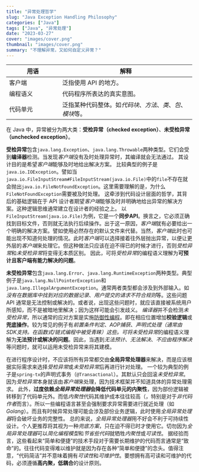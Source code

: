 ```yaml
---
title: "异常处理哲学"
slug: "Java Exception Handling Philosophy"
categories: ["Java"]
tags: ["Java", "异常处理"]
date: "2023-03-27"
cover: "images/cover.png"
thumbnail: "images/cover.png"
summary: "不理解异常，又如何自定义异常？"
---
```


| 用语 <div style="width:8em"> | 解释 |
| ----------- | ----------- |
| 客户端 | 泛指使用 API 的地方。|
| 编程语义 | 代码程序所表达的真实意图。|
| 代码单元 | 泛指某种代码整体。如*代码块*、*方法*、*类*、*包*、*模块*等。|

在 Java 中，异常被分为两大类：**受检异常（checked exception）**、**未受检异常（unchecked exception）**。

**受检异常**包含`java.lang.Exception`、`java.lang.Throwable`两种类型。它们会受到**编译器**检测。当发现*客户端*没有及时处理异常时，其编译就会无法通过。
其设计目的是希望*客户端*能够及时地给出解决方案。
比较典型的例子是`java.io.IOException`。譬如当`java.io.FileInputStream#FileInputStream(java.io.File)`中的`file`不存在就会抛出`java.io.FileNotFoundException`。这里需要理解的是，为什么`FileNotFoundException`需要被及时处理。
这牵涉到代码设计层面的哲学，其背后的基础逻辑在于 API 设计者期望*客户端*能够及时并明确地给出异常的解决方案。这种逻辑思维通常建立在设计者的经验之上。
以`FileInputStream(java.io.File)`为例，它是一个**同步API**。换言之，它必须正确找到目标文件，否则就无法执行后续操作。出于这一原因，*客户端*就有必要给出一个明确的解决方案。譬如使用必然存在的默认文件来代替。当然，*客户端*此时也可能出现不知道何处理的情况。此时*客户端*可以选择接着往外层抛出异常，以便让更外层的*客户端*来处理它。但这种做法只应该在迫不得已的时候才进行，否则*受检异常*和*未受检异常*将变得无本质区别。
因此，可将*受检异常*的编程语义理解为**可预计且客户端有能力解决的问题**。

**未受检异常**包含`java.lang.Error`、`java.lang.RuntimeException`两种类型。典型例子是`java.lang.NullPointerException`和`java.lang.IllegalArgumentException`。通常两者类型都会涉及到外部输入。如*没有在数据库中找到对应的数据记录*、*用户提交的请求不符合规则*等。这些问题 API 通常是无法控制或解决的。或者说，出现这些问题时，就应该直接被系统用户所感知，而不是被暗地里解决；因为这样可能会引发歧义。
*编译器*并不会检测*未受检异常*，所以通常的应对方案是实施[防御性编程](https://zh.wikipedia.org/wiki/%E9%98%B2%E5%BE%A1%E6%80%A7%E7%BC%96%E7%A8%8B)。即在相应位置增加**校验逻辑**或**兜底操作**。较为常见的例子有*前置条件判定*、*AOP捕获*、*声明式处理（通常由SDK支持。在函数式/链式编程中被受青睐）*这些。可将*未受检异常*的编程语义理解为**无法预计或解决的问题**。因此，当遇到*无法预计*、*无法解决*、*不应由程序解决*等问题时，就可以运用未受检异常来将其建模。

在进行程序设计时，不应该将所有异常都交由**全局异常处理器**来解决，而是应该根据实际需求来选择*受检异常*或*未受检异常*后再进行针对处理。
一个较为典型的例子是`spring-tx`的声明式事务（`@Transactional`）。其默认只会回滚*未受检异常*。因为*受检异常*本身就该由*客户端*来处理，因为技术框架并不知道具体的异常处理需求。
此外，**过度依赖*全局异常处理器*会降低代码单元的内聚性**，因为部份逻辑被转移到了代码单元外。而低*内聚性*代码其维护成本往往较高（，特别是对于*非代码作者*而言）。所以一些编程语言甚至会强制要求异常需要进行就近处理（如*Golang*）。而且有时候异常处理可能会涉及部份业务逻辑，此时使用*全局异常处理器*将会破坏业务的完整性。
总的来说，*全局异常处理器*用不好会不利于可持续性设计。个人更推荐将其视为一种*兜底方案*，只在迫不得已时才使用它。切勿因为*全局异常处理器*可以*简化编程模型*和*节省些代码*就牺牲*内聚性*或*可读性*。
据经验而言，这些看起来“简单和便捷”的技术手段对于需要长期维护的代码而言通常是“致命”的。往往代码变得难以维护就是因为存在各种“简单和便捷”的念头。值得注意，“代码简洁”并不意味着拥有*可读性*和*可维护性*。要想拥有高可读和可维护的代码，必须遵循**高内聚，低耦合**的设计原则。